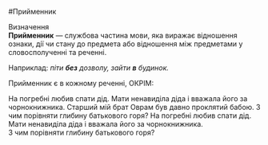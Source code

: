 #Прийменник<div class="eoz-wrap"><span class="eoz">Визначення</span><div class="eoz-text"><strong>Прийменник</strong> — службова частина мови, яка виражає вiдношення ознаки, дiї чи стану до предмета або вiдношення мiж предметами у словосполученнi та реченнi.</div></div>Наприклад: <i>пiти <b>без</b> дозволу, зайти <b>в</b> будинок.</i><quiz>     <question>       <p>Прийменник є в кожному реченні, ОКРІМ:</p>           <answer>На погребні любив спати дід.</answer>           <answer>Мати ненавиділа діда і вважала його за чорнокнижника.</answer>           <answer correct>Старший мій брат Оврам був давно проклятий бабою.</answer>           <answer>З чим порівняти глибину батькового горя?</answer>      <explanation>На погребні любив спати дід.<br>Мати ненавиділа діда і вважала його за чорнокнижника.<br>З чим порівняти глибину батькового горя?</explanation>    </question></quiz> 